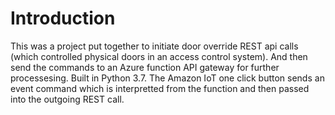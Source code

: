 # Introduction 
This was a project put together to initiate door override REST api calls (which controlled physical doors in an access control system). And then send the commands to an Azure function API gateway for further processesing. Built in Python 3.7. The Amazon IoT one click button sends an event command which is interpretted from the function and then passed into the outgoing REST call.
